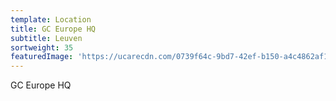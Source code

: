 ```yaml
---
template: Location
title: GC Europe HQ
subtitle: Leuven
sortweight: 35
featuredImage: 'https://ucarecdn.com/0739f64c-9bd7-42ef-b150-a4c4862af143/'
---
```

GC Europe HQ
